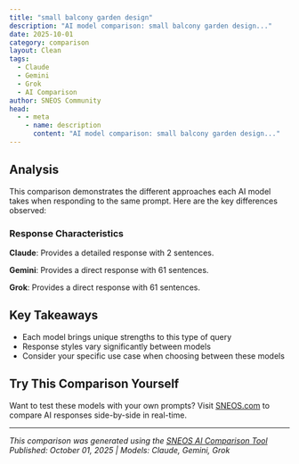 ```yaml
---
title: "small balcony garden design"
description: "AI model comparison: small balcony garden design..."
date: 2025-10-01
category: comparison
layout: Clean
tags:
  - Claude
  - Gemini
  - Grok
  - AI Comparison
author: SNEOS Community
head:
  - - meta
    - name: description
      content: "AI model comparison: small balcony garden design..."
---
```


<ChatComparison
  title="small balcony garden design"
  prompt="small balcony garden design"
  :responses='{"Claude": "Here\u0027s a comprehensive guide for designing a small balcony garden:\n\n## **Space Assessment \u0026 Planning**\n- **Measure dimensions** and note weight restrictions\n- **Check sunlight exposure** (full sun, partial shade, etc.)\n- **Consider wind patterns** and weather protection needs\n- **Identify water source** and drainage options\n\n## **Layout Strategies**\n- **Vertical gardening**: Use wall-mounted planters, trellises, hanging baskets\n- **Tiered shelving**: Create levels with plant stands or shelving units\n- **Corner utilization**: Maximize corner spaces with triangular planters\n- **Rail planters**: Utilize balcony railings for herbs and small plants\n\n## **Container Selection**\n- **Lightweight materials**: Fiberglass, resin, or fabric pots\n- **Self-watering planters** for busy schedules\n- **Various sizes**: Mix large statement pots with smaller accent containers\n- **Proper drainage**: Ensure all containers have drainage holes\n\n## **Plant Recommendations**\n\n**For Sunny Balconies:**\n- Herbs (basil, rosemary, thyme)\n- Cherry tomatoes, peppers\n- Succulents and cacti\n- Marigolds, petunias\n\n**For Shady Balconies:**\n- Ferns, hostas\n- Begonias, impatiens\n- Lettuce, spinach\n- Snake plants, pothos\n\n## **Design Tips**\n- **Create focal points** with larger plants or decorative elements\n- **Use consistent color schemes** for cohesive look\n- **Add comfort elements**: Small chair, outdoor rug, string lights\n- **Include privacy screens** with climbing plants or bamboo panels\n\nWould you like me to elaborate on any specific aspect or help with particular challenges you\u0027re facing?", "Gemini": "Okay, let\u0027s design a small balcony garden! To give you the best possible recommendations, I need a little more information from you. Please answer these questions:\n\n**1. Balcony Basics:**\n\n* **Balcony Dimensions:** (Approximate length, width, and height of any railing). Even a rough estimate is helpful.\n* **Sun Exposure:** (How many hours of direct sunlight does your balcony get per day? Is it morning sun, afternoon sun, or a mix?) *Full sun (6\u002B hours), Part sun (4-6 hours), Shade (less than 4 hours)*.\n* **Direction Facing:** (North, South, East, or West facing) - This helps determine sun exposure and wind patterns.\n* **Climate/Hardiness Zone:** (Where are you located? A general location like \u0022Pacific Northwest, USA\u0022 or \u0022Southern Spain\u0022 is okay, or you can provide your USDA Hardiness Zone if you know it). This is crucial for selecting plants that will thrive.\n* **Weight Restrictions:** (Are there any weight limits for your balcony? This is important for container selection and soil). If you live in an apartment, your building might have restrictions. If you don\u0027t know, err on the side of caution.\n* **Style Preference:** (What kind of look are you going for? e.g., modern minimalist, colorful cottage, Mediterranean, edible garden, relaxed boho, etc.) Also, are there any particular colors or materials you like?\n* **Privacy Needs:** (Do you want more privacy from neighbors?)\n* **Budget:** (A rough idea of how much you\u0027re willing to spend).\n\n**2. Your Preferences:**\n\n* **Purpose:** (What do you want to *do* on your balcony? Relax, entertain, grow food, create a beautiful view, or a combination?)\n* **Experience Level:** (Are you a beginner gardener, intermediate, or experienced?)\n* **Plant Preferences:** (Are there any plants you definitely want to include or definitely want to avoid? Flowers, herbs, vegetables, succulents, etc.)\n* **Maintenance Level:** (How much time are you willing to spend on watering, pruning, and general upkeep?) Low, medium, or high maintenance?\n* **Any Existing Features?** (Are there any existing planters, furniture, or other items you want to incorporate?)\n\n**In the meantime, here are some general ideas for small balcony gardens:**\n\n**Key Principles for Small Balcony Gardens:**\n\n* **Vertical Gardening:** Maximize space by growing up! Use wall planters, trellises, hanging baskets, and stacked planters.\n* **Container Gardening:** Choose containers appropriate for the plants you want to grow. Consider size, material (plastic, terracotta, metal), and drainage.\n* **Right Plant, Right Place:** Select plants that are well-suited for your balcony\u0027s sun exposure, climate, and available space.\n* **Consider Weight:** Use lightweight potting mix and choose lightweight containers, especially if you have weight restrictions.\n* **Maximize Functionality:** Choose furniture and accessories that are multi-functional, such as a storage bench that also serves as seating.\n* **Create a Focal Point:** A single striking plant, a beautiful piece of furniture, or a water feature can draw the eye and create a sense of calm.\n* **Think about Color and Texture:** Use a mix of colors, textures, and foliage to create visual interest.\n* **Dwarf Varieties:** Opt for dwarf or compact varieties of plants to save space.\n\n**General Design Ideas:**\n\n* **The Relaxing Oasis:** Comfortable seating (hammock chair, small loveseat), soft lighting (string lights, lanterns), fragrant plants (lavender, jasmine), and calming colors (blues, greens, whites).\n* **The Edible Escape:** Vertical herb garden, tomato plants in containers, lettuce and spinach in window boxes, strawberry planters.\n* **The Colorful Cottage:** A mix of colorful flowering plants in various containers, charming accessories (birdhouses, garden gnomes), and a whimsical feel.\n* **The Modern Minimalist:** Clean lines, simple containers, a limited color palette (greens, whites, grays), and architectural plants (succulents, grasses).\n* **The Pollinator Paradise:** Plants that attract bees, butterflies, and hummingbirds (bee balm, coneflowers, salvia).\n\n**Specific Plant Recommendations (General - Adapt to Your Climate):**\n\n* **Flowers:** Petunias, geraniums, impatiens, calibrachoa, pansies, violas, lavender, salvia, verbena.\n* **Herbs:** Basil, mint, rosemary, thyme, oregano, parsley, chives.\n* **Vegetables:** Tomatoes (dwarf varieties), peppers (dwarf varieties), lettuce, spinach, radishes, strawberries.\n* **Succulents:** Sedum, echeveria, sempervivum, aloe.\n* **Vines:** Clematis, climbing roses (dwarf varieties), morning glory, ivy.\n* **Ornamental Grasses:** Dwarf fountain grass, blue fescue.\n\n**Things to Consider:**\n\n* **Watering:** Balconies tend to dry out quickly, so choose plants that are drought-tolerant or invest in a self-watering system.\n* **Wind:** Balconies can be windy, so choose plants that can withstand wind or provide wind protection.\n* **Drainage:** Ensure that your containers have adequate drainage to prevent root rot.\n* **Fertilizing:** Container plants need regular fertilization to thrive.\n* **Pest Control:** Keep an eye out for pests and diseases and take action as needed.\n\n**To help me get even more specific, please answer the questions above! I can then give you a much more tailored design for your balcony garden.**\n", "Grok": "Designing a small balcony garden is a wonderful way to bring greenery into a limited space. With thoughtful planning, you can create a functional, beautiful, and relaxing outdoor area. Here are some ideas and tips for designing a small balcony garden:\n\n---\n\n### **1. Assess Your Space**\n- **Measure the Area**: Take note of the dimensions of your balcony (length, width, and height) to plan how much space you have for plants, furniture, and decor.\n- **Check Weight Limits**: Ensure your balcony can support the weight of pots, soil, and other elements. Use lightweight materials if necessary.\n- **Sunlight and Wind**: Observe how much sunlight your balcony gets (full sun, partial shade, or full shade) and note windy conditions to select appropriate plants and secure setups.\n\n---\n\n### **2. Choose a Theme or Style**\nPick a cohesive look to make the small space feel intentional and uncluttered. Some popular styles include:\n- **Minimalist**: Clean lines, neutral colors, a few statement plants, and simple furniture.\n- **Tropical**: Lush greenery with ferns, palms, and colorful flowers like hibiscus.\n- **Mediterranean**: Terra cotta pots, succulents, lavender, and herbs like rosemary.\n- **Bohemian**: Mix of textures, patterns, hanging plants, and eclectic decor.\n\n---\n\n### **3. Maximize Vertical Space**\nSince floor space is limited, use walls, railings, and ceilings to create more room for plants:\n- **Wall Planters**: Install wall-mounted planters or shelves for small pots.\n- **Hanging Baskets**: Hang plants like trailing ivy, petunias, or ferns from the ceiling or railings.\n- **Railing Planters**: Use clip-on or saddle-style planters that sit on the balcony railing for flowers or herbs.\n- **Ladder Shelves or Stands**: Tiered plant stands or a small ladder can hold multiple pots while taking up minimal floor space.\n\n---\n\n### **4. Select the Right Plants**\nChoose plants based on your balcony\u2019s light conditions, climate, and maintenance preferences:\n- **Low-Maintenance Options**: Succulents, cacti, snake plants, or pothos for beginners or busy schedules.\n- **Herbs and Edibles**: Basil, mint, thyme, cherry tomatoes, or lettuce in small pots for a functional garden.\n- **Colorful Flowers**: Petunias, marigolds, or begonias for a pop of color.\n- **Trailing Plants**: Ivy, string of pearls, or spider plants for hanging baskets or to drape over edges.\n- **Small Trees or Shrubs**: Dwarf citrus trees, bonsai, or compact evergreens for a focal point.\n\n**Tip**: Use self-watering pots or add a drip irrigation system if you\u2019re worried about watering.\n\n---\n\n### **5. Opt for Multi-Functional Furniture**\nIncorporate furniture that doubles as storage or planting space:\n- **Bench with Storage**: A small bench can store gardening tools while providing seating.\n- **Foldable Furniture**: Use a foldable table and chairs to save space when not in use.\n- **Planter Boxes with Seating**: Build or buy a wooden box that acts as both a planter and a seat.\n\n---\n\n### **6. Add Decor and Ambiance**\nEnhance the cozy vibe of your balcony garden with decor:\n- **Lighting**: String lights, solar-powered lanterns, or fairy lights for evenings.\n- **Rugs or Mats**: An outdoor rug can define the space and add warmth (choose weather-resistant materials).\n- **Cushions and Throws**: Add colorful cushions or throws to seating for comfort.\n- **Decorative Pots**: Use pots in different shapes, sizes, and colors to create visual interest.\n\n---\n\n### **7. Use Containers and Pots Wisely**\n- **Layering**: Place taller pots or stands at the back and smaller ones in front for depth.\n- **Lightweight Pots**: Opt for plastic, fiberglass, or resin pots instead of heavy ceramic if weight is a concern.\n- **Group Plants**: Cluster pots of varying heights and textures for a lush, curated look.\n- **Drainage**: Ensure pots have drainage holes to prevent waterlogging.\n\n---\n\n### **8. Incorporate Privacy and Shade**\nIf your balcony faces neighbors or a busy street, create privacy with plants or screens:\n- **Tall Plants**: Bamboo, ornamental grasses, or climbers like jasmine on a trellis.\n- **Curtains or Screens**: Outdoor curtains, bamboo screens, or lattice panels for seclusion.\n- **Shade Solutions**: Add a small awning, umbrella, or shade cloth if the balcony gets too much sun.\n\n---\n\n### **9. Maintain Functionality**\n- **Water Access**: Keep a small watering can or hose nearby for easy plant care.\n- **Cleaning**: Use saucers under pots to catch excess water and prevent mess.\n- **Seasonal Updates**: Rotate plants seasonally to keep the garden fresh and thriving.\n\n---\n\n### **Sample Layout for a Small Balcony (5ft x 8ft)**\n- **Corner 1**: A tall plant stand with 3-4 potted plants (mix of trailing and upright plants).\n- **Corner 2**: A small bistro table with two foldable chairs for relaxation.\n- **Railing**: Two railing planters with colorful flowers or herbs.\n- **Wall**: A vertical garden panel or wall-mounted shelves with succulents.\n- **Floor**: A weather-resistant rug and a few medium-sized pots with low-maintenance plants.\n- **Ceiling**: One or two hanging baskets with trailing plants.\n- **Lighting**: String lights along the railing or a solar lantern on the table.\n\n---\n\n### **Budget-Friendly Tips**\n- **DIY Planters**: Repurpose old crates, buckets, or mason jars as pots.\n- **Shop Secondhand**: Look for affordable furniture or decor at thrift stores or online marketplaces.\n- **Propagate Plants**: Grow new plants from cuttings of existing ones to save money.\n\n---\n\nBy focusing on vertical space, multi-purpose elements, and a cohesive style, you can transform your small balcony into a green oasis. Start small, experiment with plant choices, and adjust as you learn what works best for your space and lifestyle. What kind of plants or style are you thinking of for your balcony? I\u2019d love to help tailor the design further!"}' 
  published-date="18:05"
/>

## Analysis

This comparison demonstrates the different approaches each AI model takes when responding to the same prompt. Here are the key differences observed:

### Response Characteristics

**Claude**: Provides a detailed response with 2 sentences. 

**Gemini**: Provides a direct response with 61 sentences. 

**Grok**: Provides a direct response with 61 sentences. 

## Key Takeaways

- Each model brings unique strengths to this type of query
- Response styles vary significantly between models
- Consider your specific use case when choosing between these models

## Try This Comparison Yourself

Want to test these models with your own prompts? Visit [SNEOS.com](https://sneos.com) to compare AI responses side-by-side in real-time.

---

*This comparison was generated using the [SNEOS AI Comparison Tool](https://sneos.com)*
*Published: October 01, 2025 | Models: Claude, Gemini, Grok*
